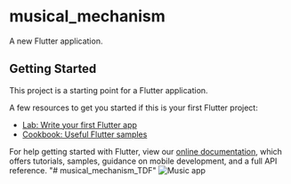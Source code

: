 # musical_mechanism

A new Flutter application.

## Getting Started

This project is a starting point for a Flutter application.

A few resources to get you started if this is your first Flutter project:

- [Lab: Write your first Flutter app](https://flutter.dev/docs/get-started/codelab)
- [Cookbook: Useful Flutter samples](https://flutter.dev/docs/cookbook)

For help getting started with Flutter, view our
[online documentation](https://flutter.dev/docs), which offers tutorials,
samples, guidance on mobile development, and a full API reference.
"# musical_mechanism_TDF" 
![Music app](https://user-images.githubusercontent.com/67153791/189888147-6ad5aaaf-88c9-4f43-95ed-5903a2bd0644.jpg)
